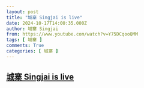 ```yaml
---
layout: post
title: "城寨 Singjai is live"
date: 2024-10-17T14:00:35.000Z
author: 城寨 Singjai
from: https://www.youtube.com/watch?v=Y75DCqooQMM
tags: [ 城寨 ]
comments: True
categories: [ 城寨 ]
---
```

<!--1729173635000-->
[城寨 Singjai is live](https://www.youtube.com/watch?v=Y75DCqooQMM)
------

<div>

</div>
